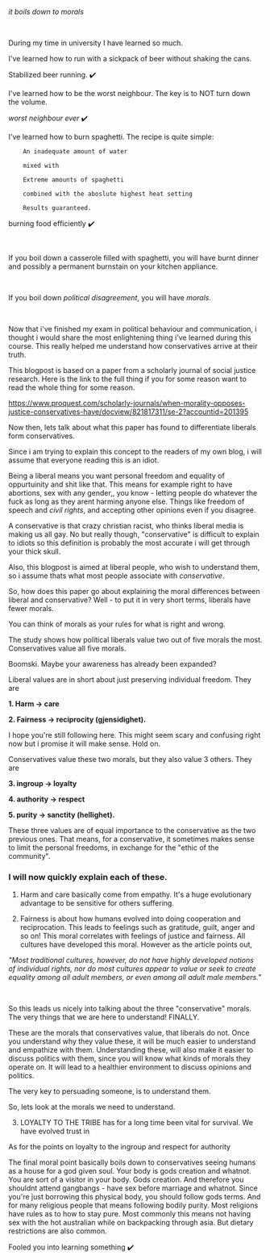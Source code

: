 

*it boils down to morals*

&nbsp;




During my time in university I have learned so much.

I've learned how to run with a sickpack of beer without shaking the cans.

Stabilized beer running. ✔️ 


I've learned how to be the worst neighbour.
    The key is to NOT turn down the volume.

*worst neighbour ever* ✔️ 


I've learned how to burn spaghetti. The recipe is quite simple:

        An inadequate amount of water

        mixed with

        Extreme amounts of spaghetti

        combined with the aboslute highest heat setting

        Results guaranteed.

burning food efficiently ✔️ 


&nbsp;

If you boil down a casserole filled with spaghetti, you will have burnt dinner and possibly a permanent burnstain on your kitchen appliance.

&nbsp;

If you boil down *political disagreement*, you will have *morals.*

&nbsp;

Now that i've finished my exam in political behaviour and communication, i thought i would share the most enlightening thing i've learned during this course. This really helped me understand how conservatives arrive at their truth.

This blogpost is based on a paper from a scholarly journal of social justice research.
Here is the link to the full thing if you for some reason want to read the whole thing for some reason.

https://www.proquest.com/scholarly-journals/when-morality-opposes-justice-conservatives-have/docview/821817311/se-2?accountid=201395

Now then, lets talk about what this paper has found to differentiate liberals form conservatives.

Since i am trying to explain this concept to the readers of my own blog, i will assume that everyone reading this is an idiot.

Being a liberal means you want personal freedom and equality of oppurtuinity and shit like that.
    This means for example right to have abortions, sex with any gender,, you know - letting people do whatever the fuck as long as they arent harming anyone else.
        Things like freedom of speech and *civil rights*, and accepting other opinions even if you disagree. 


A conservative is that crazy christian racist, who thinks liberal media is making us all gay.
    No but really though, "conservative" is difficult to explain to idiots so this definition is probably the most accurate i will get through your thick skull. 

Also, this blogpost is aimed at liberal people, who wish to understand them, so i assume thats what most people associate with *conservative*.


So, how does this paper go about explaining the moral differences between liberal and conservative?
    Well - to put it in very short terms, liberals have fewer morals.

You can think of morals as your rules for what is right and wrong.

The study shows how political liberals value two out of five morals the most.
Conservatives value all five morals.

Boomski. Maybe your awareness has already been expanded?

Liberal values are in short about just preserving individual freedom.
They are

**1. Harm -> care**

**2. Fairness -> reciprocity (gjensidighet).**


I hope you're still following here. This might seem scary and confusing right now but i promise it will make sense.
Hold on.


Conservatives value these two morals, but they also value 3 others. They are

**3. ingroup -> loyalty**

**4. authority -> respect**

**5. purity -> sanctity (hellighet).**

These three values are of equal importance to the conservative as the two previous ones. That means, for a conservative, it sometimes makes sense to limit the personal freedoms, in exchange for the "ethic of the community".

### I will now quickly explain each of these.

1) Harm and care basically come from empathy. It's a huge evolutionary advantage to be sensitive for others suffering.

2) Fairness is about how humans evolved into doing cooperation and reciprocation. This leads to feelings such as gratitude, guilt, anger and so on! This moral correlates with feelings of justice and fairness. All cultures have developed this moral. However as the article points out,

*"Most traditional cultures, however, do not have highly developed notions of individual rights, nor do most cultures appear to value or seek to create equality among all adult members, or even among all adult male members."*

&nbsp;

So this leads us nicely into talking about the three "conservative" morals. The very things that we are here to understand! FINALLY.

These are the morals that conservatives value, that liberals do not. Once you understand why they value these, it will be much easier to understand and empathize with them. Understanding these, will also make it easier to discuss politics with them, since you will know what kinds of morals they operate on. It will lead to a healthier environment to discuss opinions and politics.

The very key to persuading someone, is to understand them.

So, lets look at the morals we need to understand.

3) LOYALTY TO THE TRIBE has for a long time been vital for survival. We have evolved trust in 

As for the points on loyalty to the ingroup and respect for authority

The final moral point basically boils down to conservatives seeing humans as a house for a god given soul. Your body is gods creation and whatnot. You are sort of a visitor in your body. Gods creation. And therefore you shouldnt attend gangbangs - have sex before marriage and whatnot. Since you're just borrowing this physical body, you should follow gods terms. And for many religious people that means following bodily purity. Most religions have rules as to how to stay pure. Most commonly this means not having sex with the hot australian while on backpacking through asia. But dietary restrictions are also common.





Fooled you into learning something ✔️
